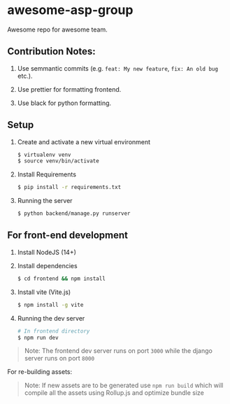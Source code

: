 # awesome-asp-group

Awesome repo for awesome team.

## Contribution Notes:

1. Use semmantic commits (e.g. `feat: My new feature`, `fix: An old bug` etc.).

2. Use prettier for formatting frontend.

3. Use black for python formatting.

## Setup

1. Create and activate a new virtual environment

   ```bash
   $ virtualenv venv
   $ source venv/bin/activate
   ```

2. Install Requirements

   ```bash
   $ pip install -r requirements.txt
   ```

3. Running the server

   ```bash
   $ python backend/manage.py runserver
   ```

## For front-end development

1. Install NodeJS (14+)

2. Install dependencies

   ```bash
   $ cd frontend && npm install
   ```

3. Install vite (Vite.js)

   ```bash
   $ npm install -g vite
   ```

4. Running the dev server

   ```bash
   # In frontend directory
   $ npm run dev
   ```

> Note: The frontend dev server runs on port `3000` while the django server runs on port `8000`

For re-building assets:

> Note: If new assets are to be generated use `npm run build` which will compile all the assets using Rollup.js and optimize bundle size
